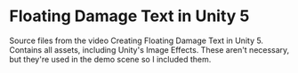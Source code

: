 # Floating Damage Text in Unity 5
Source files from the video Creating Floating Damage Text in Unity 5. Contains all assets, including Unity's Image Effects. These aren't necessary, but they're used in the demo scene so I included them.
